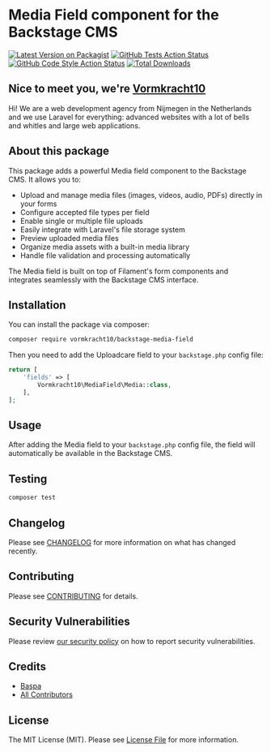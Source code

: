 # Media Field component for the Backstage CMS

[![Latest Version on Packagist](https://img.shields.io/packagist/v/vormkracht10/backstage-media-field.svg?style=flat-square)](https://packagist.org/packages/vormkracht10/backstage-media-field)
[![GitHub Tests Action Status](https://img.shields.io/github/actions/workflow/status/vormkracht10/backstage-media-field/run-tests.yml?branch=main&label=tests&style=flat-square)](https://github.com/vormkracht10/backstage-media-field/actions?query=workflow%3Arun-tests+branch%3Amain)
[![GitHub Code Style Action Status](https://img.shields.io/github/actions/workflow/status/vormkracht10/backstage-media-field/fix-php-code-styling.yml?branch=main&label=code%20style&style=flat-square)](https://github.com/vormkracht10/backstage-media-field/actions?query=workflow%3A"Fix+PHP+code+styling"+branch%3Amain)
[![Total Downloads](https://img.shields.io/packagist/dt/vormkracht10/backstage-media-field.svg?style=flat-square)](https://packagist.org/packages/vormkracht10/backstage-media-field)

## Nice to meet you, we're [Vormkracht10](https://vormkracht10.nl)

Hi! We are a web development agency from Nijmegen in the Netherlands and we use Laravel for everything: advanced websites with a lot of bells and whitles and large web applications.

## About this package

This package adds a powerful Media field component to the Backstage CMS. It allows you to:

-   Upload and manage media files (images, videos, audio, PDFs) directly in your forms
-   Configure accepted file types per field
-   Enable single or multiple file uploads
-   Easily integrate with Laravel's file storage system
-   Preview uploaded media files
-   Organize media assets with a built-in media library
-   Handle file validation and processing automatically

The Media field is built on top of Filament's form components and integrates seamlessly with the Backstage CMS interface.

## Installation

You can install the package via composer:

```bash
composer require vormkracht10/backstage-media-field
```

Then you need to add the Uploadcare field to your `backstage.php` config file:

```php
return [
    'fields' => [
        Vormkracht10\MediaField\Media::class,
    ],
];
```

## Usage

After adding the Media field to your `backstage.php` config file, the field will automatically be available in the Backstage CMS.

## Testing

```bash
composer test
```

## Changelog

Please see [CHANGELOG](CHANGELOG.md) for more information on what has changed recently.

## Contributing

Please see [CONTRIBUTING](.github/CONTRIBUTING.md) for details.

## Security Vulnerabilities

Please review [our security policy](../../security/policy) on how to report security vulnerabilities.

## Credits

-   [Baspa](https://github.com/vormkracht10)
-   [All Contributors](../../contributors)

## License

The MIT License (MIT). Please see [License File](LICENSE.md) for more information.
